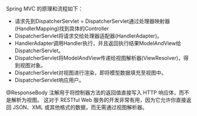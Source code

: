 Spring MVC 的原理和流程如下：

- 请求先到DispatcherServlet
= DispatcherServlet通过处理器映射器(HandlerMapping)找到具体的Controller
- DispatcherServlet将请求交给处理器适配器(HandlerAdapter)。
- HandlerAdapter调用Handler执行，并且返回执行结果ModelAndView给DispatcherServlet。
- DispatcherServlet将ModelAndView传递给视图解析器(ViewResolver)，得到视图对象。
- DispatcherServlet对视图进行渲染，即将模型数据填充至视图中。
- DispatcherServlet响应用户。

@ResponseBody 注解用于将控制器方法的返回值直接写入 HTTP 响应体，而不是解析为视图。
这对于 RESTful Web 服务的开发非常有用，因为它允许你直接返回 JSON、XML 或其他格式的数据，而无需通过视图解析器。
